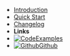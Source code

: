 - [Introduction](_introduction)
- [Quick Start](_quickstart)
- [Changelog](changelog)
- **Links**
- [![Code](https://icongr.am/feather/code.svg?size=16&color=808080)Examples](https://todo)
- [![Github](https://icongram.jgog.in/simple/github.svg?color=808080&size=16)Github](https://github.com/BraedonWooding/Obsidian)
